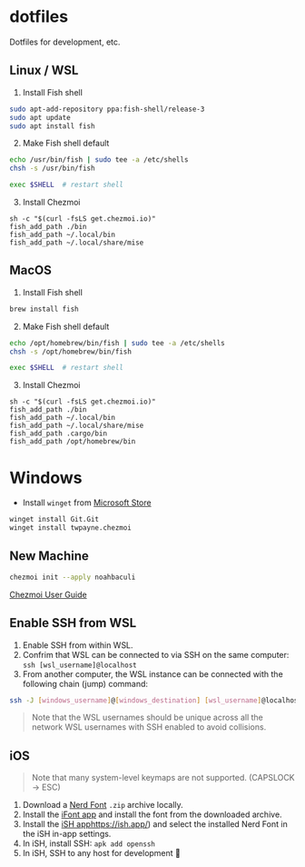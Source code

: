 # dotfiles

Dotfiles for development, etc.

## Linux / WSL

1. Install Fish shell

```bash
sudo apt-add-repository ppa:fish-shell/release-3
sudo apt update
sudo apt install fish
```

2. Make Fish shell default

```bash
echo /usr/bin/fish | sudo tee -a /etc/shells
chsh -s /usr/bin/fish

exec $SHELL  # restart shell
```

3. Install Chezmoi

```fish
sh -c "$(curl -fsLS get.chezmoi.io)"
fish_add_path ./bin
fish_add_path ~/.local/bin
fish_add_path ~/.local/share/mise
```

## MacOS

1. Install Fish shell

```bash
brew install fish
```

2. Make Fish shell default

```bash
echo /opt/homebrew/bin/fish | sudo tee -a /etc/shells
chsh -s /opt/homebrew/bin/fish

exec $SHELL  # restart shell
```

3. Install Chezmoi

```fish
sh -c "$(curl -fsLS get.chezmoi.io)"
fish_add_path ./bin
fish_add_path ~/.local/bin
fish_add_path ~/.local/share/mise
fish_add_path .cargo/bin
fish_add_path /opt/homebrew/bin
```

# Windows

- Install `winget` from [Microsoft Store](https://learn.microsoft.com/en-us/windows/package-manager/winget/)

```bash
winget install Git.Git
winget install twpayne.chezmoi
```

## New Machine

```bash
chezmoi init --apply noahbaculi
```

[Chezmoi User Guide](https://www.chezmoi.io/user-guide/command-overview/)

## Enable SSH from WSL

1. Enable SSH from within WSL.
2. Confrim that WSL can be connected to via SSH on the same computer: `ssh [wsl_username]@localhost`
3. From another computer, the WSL instance can be connected with the following chain (jump) command:

```bash
ssh -J [windows_username]@[windows_destination] [wsl_username]@localhost
```

> Note that the WSL usernames should be unique across all the network WSL usernames with SSH enabled to avoid collisions.

## iOS

> Note that many system-level keymaps are not supported. (CAPSLOCK -> ESC)

1. Download a [Nerd Font](https://www.nerdfonts.com/font-downloads) `.zip` archive locally.
2. Install the [iFont app](https://apps.apple.com/us/app/ifont-find-install-any-font/id1173222289) and install the font from the downloaded archive.
3. Install the [iSH app](https://ish.app/)https://ish.app/) and select the installed Nerd Font in the iSH in-app settings.
4. In iSH, install SSH: `apk add openssh`
5. In iSH, SSH to any host for development 🥳
